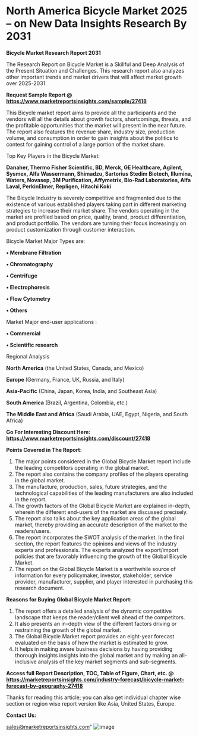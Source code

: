 # North America Bicycle Market 2025 – on New Data Insights Research By 2031

<strong>Bicycle Market Research Report 2031</strong>

The Research Report on Bicycle Market is a Skillful and Deep Analysis of the Present Situation and Challenges. This research report also analyzes other important trends and market drivers that will affect market growth over 2025-2031.

<strong>Request Sample Report @ <a href=https://www.marketreportsinsights.com/sample/27418>https://www.marketreportsinsights.com/sample/27418</a></strong>

This Bicycle market report aims to provide all the participants and the vendors will all the details about growth factors, shortcomings, threats, and the profitable opportunities that the market will present in the near future. The report also features the revenue share, industry size, production volume, and consumption in order to gain insights about the politics to contest for gaining control of a large portion of the market share.

Top Key Players in the Bicycle Market:

<strong>Danaher, Thermo Fisher Scientific, BD, Merck, GE Healthcare, Agilent, Sysmex, Alfa Wassermann, Shimadzu, Sartorius Stedim Biotech, Illumina, Waters, Novasep, 3M Purification, Affymetrix, Bio-Rad Laboratories, Alfa Laval, PerkinElmer, Repligen, Hitachi Koki</strong>

The Bicycle Industry is severely competitive and fragmented due to the existence of various established players taking part in different marketing strategies to increase their market share. The vendors operating in the market are profiled based on price, quality, brand, product differentiation, and product portfolio. The vendors are turning their focus increasingly on product customization through customer interaction.

Bicycle Market Major Types are:

<strong>• Membrane Filtration

• Chromatography

• Centrifuge

• Electrophoresis

• Flow Cytometry

• Others</strong>

Market Major end-user applications :

<strong>• Commercial

• Scientific research</strong>

Regional Analysis

</u><strong><b>North America</b></strong> (the United States, Canada, and Mexico)

<strong><b>Europe </b></strong>(Germany, France, UK, Russia, and Italy)

<strong><b>Asia-Pacific</b></strong> (China, Japan, Korea, India, and Southeast Asia)

<strong><b>South America</b></strong> (Brazil, Argentina, Colombia, etc.)

<strong><b>The Middle East and Africa</b></strong> (Saudi Arabia, UAE, Egypt, Nigeria, and South Africa)

<strong>Go For Interesting Discount Here: <a href=https://www.marketreportsinsights.com/discount/27418>https://www.marketreportsinsights.com/discount/27418</a></strong>

<strong>Points Covered in The Report:</strong>
<ol>
  <li>The major points considered in the Global Bicycle Market report include the leading competitors operating in the global market.</li>
  <li>The report also contains the company profiles of the players operating in the global market.</li>
  <li>The manufacture, production, sales, future strategies, and the technological capabilities of the leading manufacturers are also included in the report.</li>
  <li>The growth factors of the Global Bicycle Market are explained in-depth, wherein the different end-users of the market are discussed precisely.</li>
  <li>The report also talks about the key application areas of the global market, thereby providing an accurate description of the market to the readers/users.</li>
  <li>The report incorporates the SWOT analysis of the market. In the final section, the report features the opinions and views of the industry experts and professionals. The experts analyzed the export/import policies that are favorably influencing the growth of the Global Bicycle Market.</li>
  <li>The report on the Global Bicycle Market is a worthwhile source of information for every policymaker, investor, stakeholder, service provider, manufacturer, supplier, and player interested in purchasing this research document.</li>
</ol>
<strong>Reasons for Buying Global Bicycle Market Report:</strong>

<ol>
  <li>The report offers a detailed analysis of the dynamic competitive landscape that keeps the reader/client well ahead of the competitors.</li>
  <li>It also presents an in-depth view of the different factors driving or restraining the growth of the global market.</li>
  <li>The Global Bicycle Market report provides an eight-year forecast evaluated on the basis of how the market is estimated to grow.</li>
  <li>It helps in making aware business decisions by having providing thorough insights insights into the global market and by making an all-inclusive analysis of the key market segments and sub-segments.</li>
</ol>
<strong>Access full Report Description, TOC, Table of Figure, Chart, etc. @ <a href=https://marketreportsinsights.com/industry-forecast/bicycle-market-forecast-by-geography-27418>https://marketreportsinsights.com/industry-forecast/bicycle-market-forecast-by-geography-27418</a></strong>


Thanks for reading this article; you can also get individual chapter wise section or region wise report version like Asia, United States, Europe.

<strong>Contact Us:</strong>

sales@marketreportsinsights.com"
![image](https://github.com/user-attachments/assets/cf19129f-a1de-4131-aec0-42eccfd189e7)
